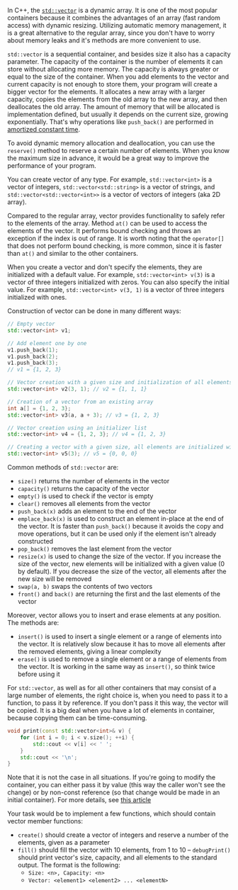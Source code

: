 In C++, the [`std::vector`](https://en.cppreference.com/w/cpp/container/vector) is a dynamic array. It is one of the most popular containers because it combines the advantages of an array (fast random access) with dynamic resizing. Utilizing automatic memory management, it is a great alternative to the regular array, since you don't have to worry about memory leaks and it's methods are more convenient to use.

`std::vector` is a sequential container, and besides size it also has a capacity parameter. The capacity of the container is the number of elements it can store without allocating more memory. The capacity is always greater or equal to the size of the container. When you add elements to the vector and current capacity is not enough to store them, your program will create a bigger vector for the elements. It allocates a new array with a larger capacity, copies the elements from the old array to the new array, and then deallocates the old array. The amount of memory that will be allocated is implementation defined, but usually it depends on the current size, growing exponentially. That's why operations like `push_back()` are performed in [amortized constant time](https://en.wikipedia.org/wiki/Amortized_analysis).

To avoid dynamic memory allocation and deallocation, you can use the `reserve()` method to reserve a certain number of elements. When you know the maximum size in advance, it would be a great way to improve the performance of your program.

You can create vector of any type. For example, `std::vector<int>` is a vector of integers, `std::vector<std::string>` is a vector of strings, and `std::vector<std::vector<int>>` is a vector of vectors of integers (aka 2D array).

Compared to the regular array, vector provides functionality to safely refer to the elements of the array. Method `at()` can be used to access the elements of the vector. It performs bound checking and throws an exception if the index is out of range. It is worth noting that the `operator[]` that does not perform bound checking, is more common, since it is faster than `at()` and similar to the other containers.

When you create a vector and don't specify the elements, they are initialized with a default value. For example, `std::vector<int> v(3)` is a vector of three integers initialized with zeros. You can also specify the initial value. For example, `std::vector<int> v(3, 1)` is a vector of three integers initialized with ones.

Construction of vector can be done in many different ways:

```cpp
// Empty vector
std::vector<int> v1;

// Add element one by one
v1.push_back(1);
v1.push_back(2);
v1.push_back(3);
// v1 = {1, 2, 3}

// Vector creation with a given size and initialization of all elements with a given value
std::vector<int> v2(3, 1); // v2 = {1, 1, 1}

// Creation of a vector from an existing array
int a[] = {1, 2, 3};
std::vector<int> v3(a, a + 3); // v3 = {1, 2, 3}

// Vector creation using an initializer list
std::vector<int> v4 = {1, 2, 3}; // v4 = {1, 2, 3}

// Creating a vector with a given size, all elements are initialized with a default value
std::vector<int> v5(3); // v5 = {0, 0, 0}
```

Common methods of `std::vector` are:
 - `size()` returns the number of elements in the vector
 - `capacity()` returns the capacity of the vector
 - `empty()` is used to check if the vector is empty
 - `clear()` removes all elements from the vector
 - `push_back(x)` adds an element to the end of the vector
 - `emplace_back(x)` is used to construct an element in-place at the end of the vector. It is faster than `push_back()` because it avoids the copy and move operations, but it can be used only if the element isn't already constructed
 - `pop_back()` removes the last element from the vector
 - `resize(x)` is used to change the size of the vector. If you increase the size of the vector, new elements will be initialized with a given value (0 by default). If you decrease the size of the vector, all elements after the new size will be removed
 - `swap(a, b)` swaps the contents of two vectors
 - `front()` and `back()` are returning the first and the last elements of the vector

Moreover, vector allows you to insert and erase elements at any position. The methods are:
- `insert()` is used to insert a single element or a range of elements into the vector. It is relatively slow because it has to move all elements after the removed elements, giving a linear complexity
- `erase()` is used to remove a single element or a range of elements from the vector. It is working in the same way as `insert()`, so think twice before using it

For `std::vector`, as well as for all other containers that may consist of a large number of elements, the right choice is, when you need to pass it to a function, to pass it by reference. If you don't pass it this way, the vector will be copied. It is a big deal when you have a lot of elements in container, because copying them can be time-consuming.
```cpp
void print(const std::vector<int>& v) {
    for (int i = 0; i < v.size(); ++i) {
        std::cout << v[i] << ' ';
    }
    std::cout << '\n';
}
```
Note that it is not the case in all situations. If you're going to modify the container, you can either pass it by value (this way the caller won't see the change) or by non-const reference (so that change would be made in an initial container). For more details, see [this article](https://belaycpp.com/2022/02/15/constant-references-are-not-always-your-friends/)

Your task would be to implement a few functions, which should contain vector member functions:
 - `create()` should create a vector of integers and reserve a number of the elements, given as a parameter
 - `fill()` should fill the vector with 10 elements, from 1 to 10
 – `debugPrint()` should print vector's size, capacity, and all elements to the standard output. The format is the following: 
   - `Size: <n>, Capacity: <n>`
   - `Vector: <element1> <element2> ... <elementN>`
